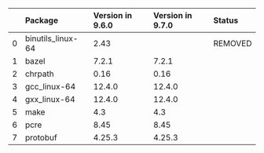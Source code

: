 <!-- markdown-link-check-disable -->

|    | Package           | Version in 9.6.0   | Version in 9.7.0   | Status   |
|---:|:------------------|:-------------------|:-------------------|:---------|
|  0 | binutils_linux-64 | 2.43               |                    | REMOVED  |
|  1 | bazel             | 7.2.1              | 7.2.1              |          |
|  2 | chrpath           | 0.16               | 0.16               |          |
|  3 | gcc_linux-64      | 12.4.0             | 12.4.0             |          |
|  4 | gxx_linux-64      | 12.4.0             | 12.4.0             |          |
|  5 | make              | 4.3                | 4.3                |          |
|  6 | pcre              | 8.45               | 8.45               |          |
|  7 | protobuf          | 4.25.3             | 4.25.3             |          |
